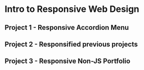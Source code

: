 # Intro to Responsive Web Design

## Project 1 - Responsive Accordion Menu

## Project 2 - Responsified previous projects

## Project 3 - Responsive Non-JS Portfolio
